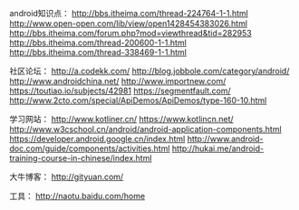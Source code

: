 android知识点：
  http://bbs.itheima.com/thread-224764-1-1.html
  http://www.open-open.com/lib/view/open1428454383026.html
  http://bbs.itheima.com/forum.php?mod=viewthread&tid=282953
  http://bbs.itheima.com/thread-200600-1-1.html
  http://bbs.itheima.com/thread-338469-1-1.html

社区论坛：
  http://a.codekk.com/
  http://blog.jobbole.com/category/android/
  http://www.androidchina.net/
  http://www.importnew.com/
  https://toutiao.io/subjects/42981
  https://segmentfault.com/
  http://www.2cto.com/special/ApiDemos/ApiDemos/type-160-10.html

学习网站：
  http://www.kotliner.cn/
  https://www.kotlincn.net/
  http://www.w3cschool.cn/android/android-application-components.html
  https://developer.android.google.cn/index.html
  http://www.android-doc.com/guide/components/activities.html
  http://hukai.me/android-training-course-in-chinese/index.html

大牛博客：
  http://gityuan.com/

工具：
  http://naotu.baidu.com/home
